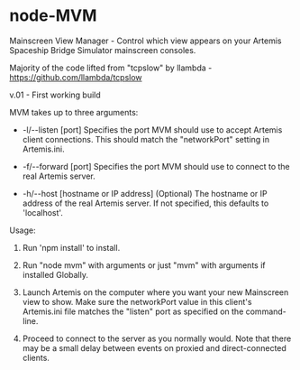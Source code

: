 # node-MVM
Mainscreen View Manager - Control which view appears on your Artemis Spaceship Bridge Simulator mainscreen consoles.

Majority of the code lifted from "tcpslow" by llambda - https://github.com/llambda/tcpslow

v.01 - First working build

MVM takes up to three arguments:
* -l/--listen [port] Specifies the port MVM should use to accept Artemis client connections.
                   This should match the "networkPort" setting in Artemis.ini.

* -f/--forward [port] Specifies the port MVM should use to connect to the real Artemis server.

* -h/--host [hostname or IP address] (Optional) The hostname or IP address of the real Artemis server.
                                   If not specified, this defaults to 'localhost'.
                                   

Usage:
1. Run 'npm install' to install.
 
2. Run "node mvm" with arguments or just "mvm" with arguments if installed Globally.

3. Launch Artemis on the computer where you want your new Mainscreen view to show. Make sure the networkPort value in this client's Artemis.ini file matches the "listen" port as specified on the command-line.

4. Proceed to connect to the server as you normally would. Note that there may be a small delay between events on proxied and direct-connected clients.



